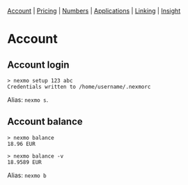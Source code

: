 [Account](docs/account.md) | [Pricing](docs/pricing.md) | [Numbers](docs/numbers.md) | [Applications](docs/applications.md) | [Linking](docs/linking.md) | [Insight](docs/insight.md)

# Account

## Account login

```
> nexmo setup 123 abc
Credentials written to /home/username/.nexmorc
```

Alias: `nexmo s`.

## Account balance

```
> nexmo balance
18.96 EUR

> nexmo balance -v
18.9589 EUR
```

Alias: `nexmo b`
